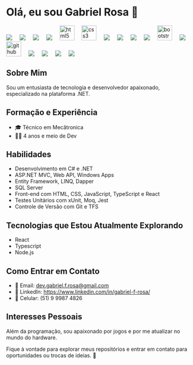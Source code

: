 # Olá, eu sou Gabriel Rosa 👋

<div align="left">
    <img src="https://cdn.jsdelivr.net/gh/devicons/devicon/icons/csharp/csharp-original.svg" />
    <img width="12" />    
    <img src="https://cdn.jsdelivr.net/gh/devicons/devicon/icons/dot-net/dot-net-original-wordmark.svg" />
    <img width="12" />
    <img src="https://cdn.jsdelivr.net/gh/devicons/devicon/icons/dotnetcore/dotnetcore-original.svg" />
    <img width="12" />
    <img src="https://cdn.jsdelivr.net/gh/devicons/devicon/icons/git/git-original-wordmark.svg" />
    <img width="12" />      
    <img src="https://cdn.jsdelivr.net/gh/devicons/devicon/icons/html5/html5-original.svg" height="40" alt="html5 logo" />
    <img width="12" />
    <img src="https://cdn.jsdelivr.net/gh/devicons/devicon/icons/css3/css3-original.svg" height="40" alt="css3 logo" />
    <img width="12" />    
    <img src="https://cdn.jsdelivr.net/gh/devicons/devicon/icons/javascript/javascript-original.svg" />
    <img width="12" />        
    <img src="https://cdn.jsdelivr.net/gh/devicons/devicon/icons/typescript/typescript-original.svg" />
    <img width="12" />    
    <img src="https://cdn.jsdelivr.net/gh/devicons/devicon/icons/react/react-original-wordmark.svg" />
    <img width="12" />  
    <img src="https://cdn.jsdelivr.net/gh/devicons/devicon/icons/jest/jest-plain.svg" />
    <img width="12" />
    <img src="https://cdn.jsdelivr.net/gh/devicons/devicon/icons/bootstrap/bootstrap-original.svg" height="40" alt="bootstrap logo" />
    <img width="12" />    
    <img src="https://cdn.jsdelivr.net/gh/devicons/devicon/icons/microsoftsqlserver/microsoftsqlserver-plain-wordmark.svg" />
    <img width="12" />
    <img src="https://cdn.jsdelivr.net/gh/devicons/devicon/icons/github/github-original.svg" height="40" alt="github logo" />
    <img width="12" />    
    <img src="https://cdn.jsdelivr.net/gh/devicons/devicon/icons/visualstudio/visualstudio-plain.svg" />
    <img width="12" />
    <img src="https://cdn.jsdelivr.net/gh/devicons/devicon/icons/vscode/vscode-original-wordmark.svg" />
    <img width="12" />
    <img src="https://cdn.jsdelivr.net/gh/devicons/devicon/icons/unity/unity-original.svg" />
    <img width="12" />
    <img src="https://cdn.jsdelivr.net/gh/devicons/devicon/icons/unrealengine/unrealengine-original.svg" />
</div>

## Sobre Mim
Sou um entusiasta de tecnologia e desenvolvedor apaixonado, especializado na plataforma .NET.

## Formação e Experiência
- 🎓 Técnico em Mecâtronica
- 👨‍💻 4 anos e meio de Dev

## Habilidades
- Desenvolvimento em C# e .NET
- ASP.NET MVC, Web API, Windows Apps
- Entity Framework, LINQ, Dapper
- SQL Server
- Front-end com HTML, CSS, JavaScript, TypeScript e React
- Testes Unitários com xUnit, Moq, Jest
- Controle de Versão com Git e TFS

## Tecnologias que Estou Atualmente Explorando
- React
- Typescript
- Node.js

## Como Entrar em Contato
- 📧 Email: dev.gabriel.f.rosa@gmail.com
- 🔗 LinkedIn: https://www.linkedin.com/in/gabriel-f-rosa/
- 📱 Celular: (51) 9 9987 4826

## Interesses Pessoais
Além da programação, sou apaixonado por jogos e por me atualizar no mundo do hardware.

Fique à vontade para explorar meus repositórios e entrar em contato para oportunidades ou trocas de ideias. 🚀
